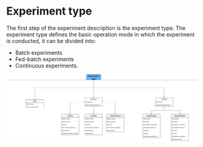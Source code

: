 # Experiment type

The first step of the experiment description is the experiment type. The experiment type defines the basic operation mode in which the experiment is conducted, it can be divided into:

- Batch experiments
- Fed-batch experiments
- Continuous experiments.

<img src="assets/experiment-type.png"/>







